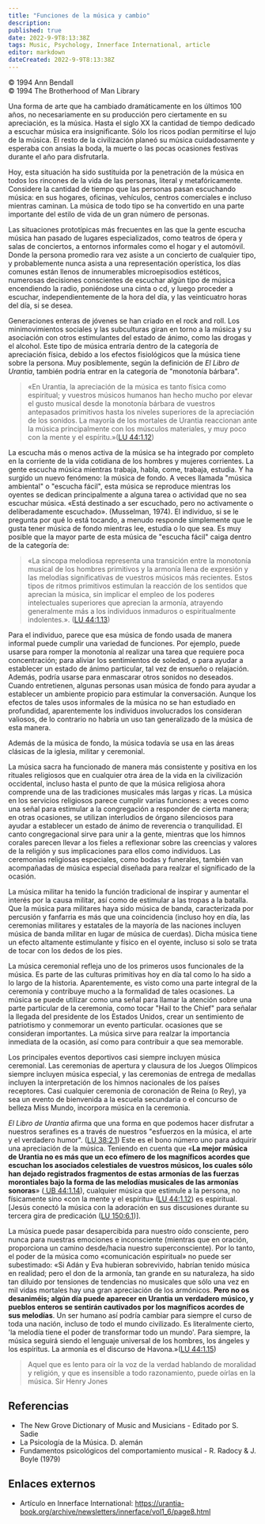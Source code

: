 ```yaml
---
title: "Funciones de la música y cambio"
description: 
published: true
date: 2022-9-9T8:13:38Z
tags: Music, Psychology, Innerface International, article
editor: markdown
dateCreated: 2022-9-9T8:13:38Z
---
```


<p class="v-card v-sheet theme--light grey lighten-3 px-2">© 1994 Ann Bendall<br>© 1994 The Brotherhood of Man Library</p>

Una forma de arte que ha cambiado dramáticamente en los últimos 100 años, no necesariamente en su producción pero ciertamente en su apreciación, es la música. Hasta el siglo XX la cantidad de tiempo dedicado a escuchar música era insignificante. Sólo los ricos podían permitirse el lujo de la música. El resto de la civilización planeó su música cuidadosamente y esperaba con ansias la boda, la muerte o las pocas ocasiones festivas durante el año para disfrutarla.

Hoy, esta situación ha sido sustituida por la penetración de la música en todos los rincones de la vida de las personas, literal y metafóricamente. Considere la cantidad de tiempo que las personas pasan escuchando música: en sus hogares, oficinas, vehículos, centros comerciales e incluso mientras caminan. La música de todo tipo se ha convertido en una parte importante del estilo de vida de un gran número de personas.

Las situaciones prototípicas más frecuentes en las que la gente escucha música han pasado de lugares especializados, como teatros de ópera y salas de conciertos, a entornos informales como el hogar y el automóvil. Donde la persona promedio rara vez asiste a un concierto de cualquier tipo, y probablemente nunca asista a una representación operística, los días comunes están llenos de innumerables microepisodios estéticos, numerosas decisiones conscientes de escuchar algún tipo de música encendiendo la radio, poniéndose una cinta o cd, y luego proceder a escuchar, independientemente de la hora del día, y las veinticuatro horas del día, si se desea.

Generaciones enteras de jóvenes se han criado en el rock and roll. Los minimovimientos sociales y las subculturas giran en torno a la música y su asociación con otros estimulantes del estado de ánimo, como las drogas y el alcohol. Este tipo de música entraría dentro de la categoría de apreciación física, debido a los efectos fisiológicos que la música tiene sobre la persona. Muy posiblemente, según la definición de _El Libro de Urantia_, también podría entrar en la categoría de "monotonía bárbara".

> «En Urantia, la apreciación de la música es tanto física como espiritual; y vuestros músicos humanos han hecho mucho por elevar el gusto musical desde la monotonía bárbara de vuestros antepasados primitivos hasta los niveles superiores de la apreciación de los sonidos. La mayoría de los mortales de Urantia reaccionan ante la música principalmente con los músculos materiales, y muy poco con la mente y el espíritu.»([LU 44:1.12](/es/The_Urantia_Book/44#p1_12))

La escucha más o menos activa de la música se ha integrado por completo en la corriente de la vida cotidiana de los hombres y mujeres corrientes. La gente escucha música mientras trabaja, habla, come, trabaja, estudia. Y ha surgido un nuevo fenómeno: la música de fondo. A veces llamada "música ambiental" o "escucha fácil", esta música se reproduce mientras los oyentes se dedican principalmente a alguna tarea o actividad que no sea escuchar música. «Está destinado a ser escuchado, pero no activamente o deliberadamente escuchado». (Musselman, 1974). El individuo, si se le pregunta por qué lo está tocando, a menudo responde simplemente que le gusta tener música de fondo mientras lee, estudia o lo que sea. Es muy posible que la mayor parte de esta música de "escucha fácil" caiga dentro de la categoría de:

> «La síncopa melodiosa representa una transición entre la monotonía musical de los hombres primitivos y la armonía llena de expresión y las melodías significativas de vuestros músicos más recientes. Estos tipos de ritmos primitivos estimulan la reacción de los sentidos que aprecian la música, sin implicar el empleo de los poderes intelectuales superiores que aprecian la armonía, atrayendo generalmente más a los individuos inmaduros o espiritualmente indolentes.». ([LU 44:1.13](/es/The_Urantia_Book/44#p1_13))

Para el individuo, parece que esa música de fondo usada de manera informal puede cumplir una variedad de funciones. Por ejemplo, puede usarse para romper la monotonía al realizar una tarea que requiere poca concentración; para aliviar los sentimientos de soledad, o para ayudar a establecer un estado de ánimo particular, tal vez de ensueño o relajación. Además, podría usarse para enmascarar otros sonidos no deseados. Cuando entretienen, algunas personas usan música de fondo para ayudar a establecer un ambiente propicio para estimular la conversación. Aunque los efectos de tales usos informales de la música no se han estudiado en profundidad, aparentemente los individuos involucrados los consideran valiosos, de lo contrario no habría un uso tan generalizado de la música de esta manera.

Además de la música de fondo, la música todavía se usa en las áreas clásicas de la iglesia, militar y ceremonial.

La música sacra ha funcionado de manera más consistente y positiva en los rituales religiosos que en cualquier otra área de la vida en la civilización occidental, incluso hasta el punto de que la música religiosa ahora comprende una de las tradiciones musicales más largas y ricas. La música en los servicios religiosos parece cumplir varias funciones: a veces como una señal para estimular a la congregación a responder de cierta manera; en otras ocasiones, se utilizan interludios de órgano silenciosos para ayudar a establecer un estado de ánimo de reverencia o tranquilidad. El canto congregacional sirve para unir a la gente, mientras que los himnos corales parecen llevar a los fieles a reflexionar sobre las creencias y valores de la religión y sus implicaciones para ellos como individuos. Las ceremonias religiosas especiales, como bodas y funerales, también van acompañadas de música especial diseñada para realzar el significado de la ocasión.

La música militar ha tenido la función tradicional de inspirar y aumentar el interés por la causa militar, así como de estimular a las tropas a la batalla. Que la música para militares haya sido música de banda, caracterizada por percusión y fanfarria es más que una coincidencia (incluso hoy en día, las ceremonias militares y estatales de la mayoría de las naciones incluyen música de banda militar en lugar de música de cuerdas). Dicha música tiene un efecto altamente estimulante y físico en el oyente, incluso si solo se trata de tocar con los dedos de los pies.

La música ceremonial refleja uno de los primeros usos funcionales de la música. Es parte de las culturas primitivas hoy en día tal como lo ha sido a lo largo de la historia. Aparentemente, es visto como una parte integral de la ceremonia y contribuye mucho a la formalidad de tales ocasiones. La música se puede utilizar como una señal para llamar la atención sobre una parte particular de la ceremonia, como tocar "Hail to the Chief" para señalar la llegada del presidente de los Estados Unidos, crear un sentimiento de patriotismo y conmemorar un evento particular. ocasiones que se consideran importantes. La música sirve para realzar la importancia inmediata de la ocasión, así como para contribuir a que sea memorable.

Los principales eventos deportivos casi siempre incluyen música ceremonial. Las ceremonias de apertura y clausura de los Juegos Olímpicos siempre incluyen música especial, y las ceremonias de entrega de medallas incluyen la interpretación de los himnos nacionales de los países receptores. Casi cualquier ceremonia de coronación de Reina (o Rey), ya sea un evento de bienvenida a la escuela secundaria o el concurso de belleza Miss Mundo, incorpora música en la ceremonia.

_El Libro de Urantia_ afirma que una forma en que podemos hacer disfrutar a nuestros serafines es a través de nuestros "esfuerzos en la música, el arte y el verdadero humor". ([LU 38:2.1](/es/The_Urantia_Book/38#p2_1)) Este es el bono número uno para adquirir una apreciación de la música. Teniendo en cuenta que «__La mejor música de Urantia no es más que un eco efímero de los magníficos acordes que escuchan los asociados celestiales de vuestros músicos, los cuales sólo han dejado registrados fragmentos de estas armonías de las fuerzas morontiales bajo la forma de las melodías musicales de las armonías sonoras__» ([ UB 44:1.14](/es/The_Urantia_Book/44#p1_14)), cualquier música que estimule a la persona, no físicamente sino «con la mente y el espíritu» ([LU 44:1.12](/es/The_Urantia_Book/44#p1_12 )) es espiritual. [Jesús conectó la música con la adoración en sus discusiones durante su tercera gira de predicación ([LU 150:6.1](/es/The_Urantia_Book/150#p6_1))].

La música puede pasar desapercibida para nuestro oído consciente, pero nunca para nuestras emociones e inconsciente (mientras que en oración, proporciona un camino desde/hacia nuestro superconsciente). Por lo tanto, el poder de la música como «comunicación espiritual» no puede ser subestimado: «Si Adán y Eva hubieran sobrevivido, habrían tenido música en realidad; pero el don de la armonía, tan grande en su naturaleza, ha sido tan diluido por tensiones de tendencias no musicales que sólo una vez en mil vidas mortales hay una gran apreciación de los armónicos. __Pero no os desaniméis; algún día puede aparecer en Urantia un verdadero músico, y pueblos enteros se sentirán cautivados por los magníficos acordes de sus melodías__. Un ser humano así podría cambiar para siempre el curso de toda una nación, incluso de todo el mundo civilizado. Es literalmente cierto, 'la melodía tiene el poder de transformar todo un mundo'. Para siempre, la música seguirá siendo el lenguaje universal de los hombres, los ángeles y los espíritus. La armonía es el discurso de Havona.»([LU 44:1.15](/es/The_Urantia_Book/44#p1_15))

> Aquel que es lento para oír la voz de la verdad hablando de moralidad y religión, y que es insensible a todo razonamiento, puede oírlas en la música.
>    Sir Henry Jones

## Referencias

- The New Grove Dictionary of Music and Musicians - Editado por S. Sadie
- La Psicología de la Música. D. alemán
- Fundamentos psicológicos del comportamiento musical - R. Radocy & J. Boyle (1979)

## Enlaces externos

- Artículo en Innerface International: https://urantia-book.org/archive/newsletters/innerface/vol1_6/page8.html


